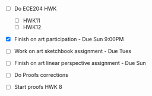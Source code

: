 - [ ] Do ECE204 HWK
	- [ ] HWK11
	- [ ] HWK12
- [x] Finish on art participation - Due Sun 9:00PM
- [ ] Work on art sketchbook assignment - Due Tues
- [ ] Finish on art linear perspective assignment - Due Sun
- [ ] Do Proofs corrections 
- [ ] Start proofs HWK 8


